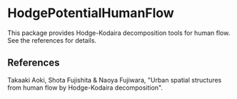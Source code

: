 # HodgePotentialHumanFlow

This package provides Hodge-Kodaira decomposition tools for human flow. See the references for details.

## References
Takaaki Aoki, Shota Fujishita & Naoya Fujiwara, "Urban spatial structures from human flow by
Hodge-Kodaira decomposition".
